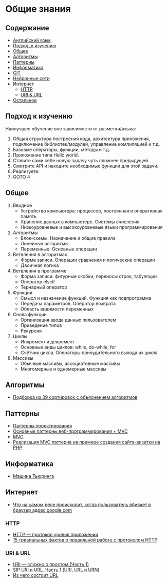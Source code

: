 # Общие знания

## Содержание

* [Английский язык](./english.md)
* [Подход к изучению](#Подход-к-изучению)
* [Общее](#Общее)
* [Алгоритмы](#Алгоритмы)
* [Паттерны](#Паттерны)
* [Информатика](#Информатика)
* [GIT](/workflow/git.md)
* [Нейронные сети](/desktop/neuron-networks.md)
* [Интернет](#Интернет)
    * [HTTP](#http)
    * [URI & URL](#uri--url)
* [Остальное](./other.md)

## Подход к изучению

Наилучшее обучение вне зависимости от разметки/языка:
1. Общая структура построения кода, архитектура приложения, подключение библиотек/модулей, управление компиляцией и т.д.
2. Базовые операторы, функции, методы и т.д.
3. Приложение типа Hello world.
4. Ставите сами себе новую задачу чуть сложнее предыдущей.
5. Смотрите API и находите необходимые функции для этой задачи.
6. Реализуете.
7. GOTO 4

## Общее

1. Вводное
    * Устройство компьютера: процессор, постоянная и оперативная память
    * Хранение данных в компьютере. Системы счисления
    * Низкоуровневые и высокоуровневые языки программирования
2. Алгоритмы
    * Блок-схемы. Назначение и общие правила
    * Линейные алгоритмы
    * Переменные. Основные операции
3. Ветвления в алгоритмах
    * Форма записи. Операции сравнения и логические операции
    * Двоичная логика
4. Ветвления в программе
    * Форма записи: фигурные скобки, переносы строк, табуляции
    * Оператор elseif
    * Тернарный оператор
5. Функции
    * Смысл и назначение функций. Функция как подпрограмма
    * Передача параметров. Оператор возврата
    * Область видимости переменных
6. Снова функции
    * Организация ввода данных пользователем
    * Приведение типов
    * Рекурсия
7. Циклы
    * Инкремент и декремент
    * Основные виды циклов: while, do-while, for
    * Счётчик цикла. Операторы принудительного выхода из цикла
8. Массивы
    * Обычные массивы, ассоциативные массивы
    * Многомерные и одномерные массивы

## Алгоритмы

* [Подборка из 39 сортировок с объяснением алгоритмов](http://sorting.valemak.com/)

## Паттерны

* [Паттерны проектирования](http://design-pattern.ru/)
* [Основные паттерны веб-программирования + MVC](http://habrahabr.ru/post/136766/)
* [MVC](http://design-pattern.ru/patterns/mvc.html)
* [Реализация MVC паттерна на примере создания сайта-визитки на PHP](https://habrahabr.ru/post/150267/)

## Информатика

* [Машина Тьюринга](http://inf.1september.ru/articlef.php?ID=200600802)

## Интернет

* [Что на самом деле происходит, когда пользователь вбивает в браузер адрес google.com](https://habrahabr.ru/company/htmlacademy/blog/254825/)

### HTTP

* [HTTP — протокол уровня приложений](https://habrahabr.ru/post/137924/)
* [15 тривиальных фактов о правильной работе с протоколом HTTP](https://habrahabr.ru/company/yandex/blog/265569/)

### URI & URL

* [URI — сложно о простом (Часть 1)](https://habrahabr.ru/post/232385/)
* [SIP URI и URL. Часть 1 (URI, URL и URN)](https://habrahabr.ru/post/190154/)
* [Из чего состоит URL](/files/common/url_scheme.jpg)
